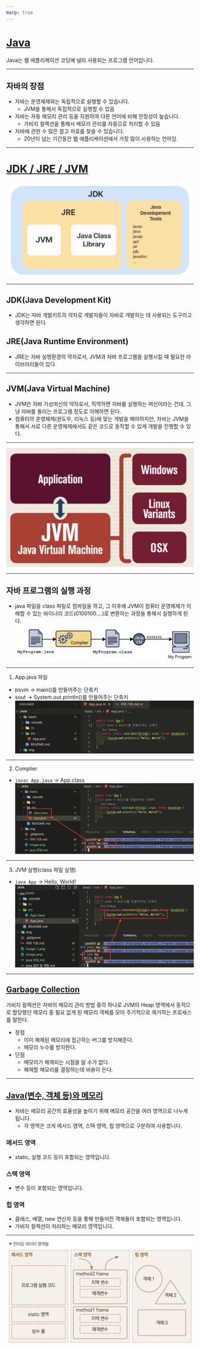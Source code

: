 ```yaml
---
marp: true
---
```

# [Java](http://www.tcpschool.com/java/java_intro_basic)
Java는 웹 애플리케이션 코딩에 널리 사용되는 프로그램 언어입니다.

---
## 자바의 장점 
- 자바는 운영체제와는 독립적으로 실행할 수 있습니다.
  - JVM을 통해서 독집적으로 실행할 수 있음 
- 자바는 자동 메모리 관리 등을 지원하여 다른 언어에 비해 안정성이 높습니다.
  - 가비지 컬렉션을 통해서 메모리 관리를 자동으로 처리할 수 있음 
- 자바에 관한 수 많은 참고 자료를 찾을 수 있습니다.
  - 20년이 넘는 기간동안 웹 애플리케이션에서 가장 많이 사용하는 언어임.

---
# [JDK / JRE / JVM](https://inpa.tistory.com/entry/JAVA-%E2%98%95-JDK-JRE-JVM-%EA%B0%9C%EB%85%90-%EA%B5%AC%EC%84%B1-%EC%9B%90%EB%A6%AC-%F0%9F%92%AF-%EC%99%84%EB%B2%BD-%EC%B4%9D%EC%A0%95%EB%A6%AC)
![Alt text](./img/basic/image.png)

---
## JDK(Java Development Kit) 
- JDK는 자바 개발키트의 약자로 개발자들이 자바로 개발하는 데 사용되는 도구라고 생각하면 된다.

## JRE(Java Runtime Environment)
- JRE는 자바 실행환경의 약자로서, JVM과 자바 프로그램을 실행시킬 때 필요한 라이브러리들이 있다. 

---
## JVM(Java Virtual Machine)
- JVM은 자바 가상머신의 약자로서, 직역하면 자바를 실행하는 머신이라는 건데, 그냥 자바를 돌리는 프로그램 정도로 이해하면 된다. 
- 컴퓨터의 운영체제(윈도우, 리눅스 등)에 맞는 개발을 해야하지만, 자바는 JVM을 통해서 서로 다른 운영체제에서도 같은 코드로 동작할 수 있게 개발을 진행할 수 있다. 

---
![Alt text](./img/basic/image-1.png)

---
## 자바 프로그램의 실행 과정 
- java 파일을 class 파일로 컴파일을 하고, 그 이후에 JVM이 컴퓨터 운영체제가 이해할 수 있는 바이너리 코드(0100100....)로 변환하는 과정을 통해서 실행하게 된다.
![Alt text](./img/basic/image-2.png)

---
1. App.java 파일 
- psvm -> main()를 만들어주는 단축키 
- sout -> System.out.println()를 만들어주는 단축키 
![Alt text](./img/basic/image11.png)

---
2. Complier
- `javac App.java` -> App.class 
![Alt text](./img/basic/image12.png)

---
3. JVM 실행(class 파일 실행) 
- `java App` -> Hello, World!
![Alt text](./img/basic/image13.png)

---
## [Garbage Collection](https://velog.io/@jkijki12/Java-%EA%B0%80%EB%B9%84%EC%A7%80%EC%BB%AC%EB%A0%89%ED%84%B0)
가비지 컬렉션은 자바의 메모리 관리 방법 중의 하나로 JVM의 Heap 영역에서 동적으로 할당했던 메모리 중 필요 없게 된 메모리 객체를 모아 주기적으로 제거하는 프로세스를 말한다.
- 장점
  - 이미 해제된 메모리에 접근하는 버그를 방지해준다.
  - 메모리 누수를 방지한다.
- 단점
  - 메모리가 해제되는 시점을 알 수가 없다.
  - 해제할 메모리를 결정하는데 비용이 든다.

---
## [Java(변수, 객체 등)와 메모리](https://goldenrabbit.co.kr/2021/11/03/%EC%9E%90%EB%B0%94-%EC%BD%94%EB%93%9C%EC%99%80-%EB%A9%94%EC%84%9C%EB%93%9C-%EC%8A%A4%ED%83%9C%ED%8B%B1-%EB%B3%80%EC%88%98-%EB%93%B1%EC%9D%80-%EB%A9%94%EB%AA%A8%EB%A6%AC%EC%9D%98-%EC%96%B4%EB%94%94/) 
- 자바는 메모리 공간의 효율성을 높이기 위해 메모리 공간을 여러 영역으로 나누게 됩니다.
  - 각 영역은 크게 메서드 영역, 스택 영역, 힙 영역으로 구분하여 사용합니다.

### 메서드 영역 
- static, 실행 코드 등이 포함되는 영역입니다.
### 스택 영역 
- 변수 등이 포함되는 영역입니다.
### 힙 영역 
- 클래스, 배열, new 연산자 등을 통해 만들어진 객체들이 포함되는 영역입니다. 
- 가비지 컬렉션이 처리하는 메모리 영역입니다. 

---
![Alt text](./img/basic/image-3.png)



